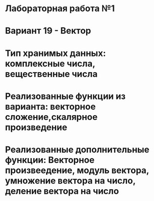 # Лабораторная работа №1
# Вариант 19 - Вектор
# Тип хранимых данных: комплексные числа, вещественные числа
# Реализованные функции из варианта: векторное сложение,скалярное произведение
# Реализованные дополнительные функции: Векторное произвеедение, модуль вектора,  умножение вектора на число, деление вектора на число
